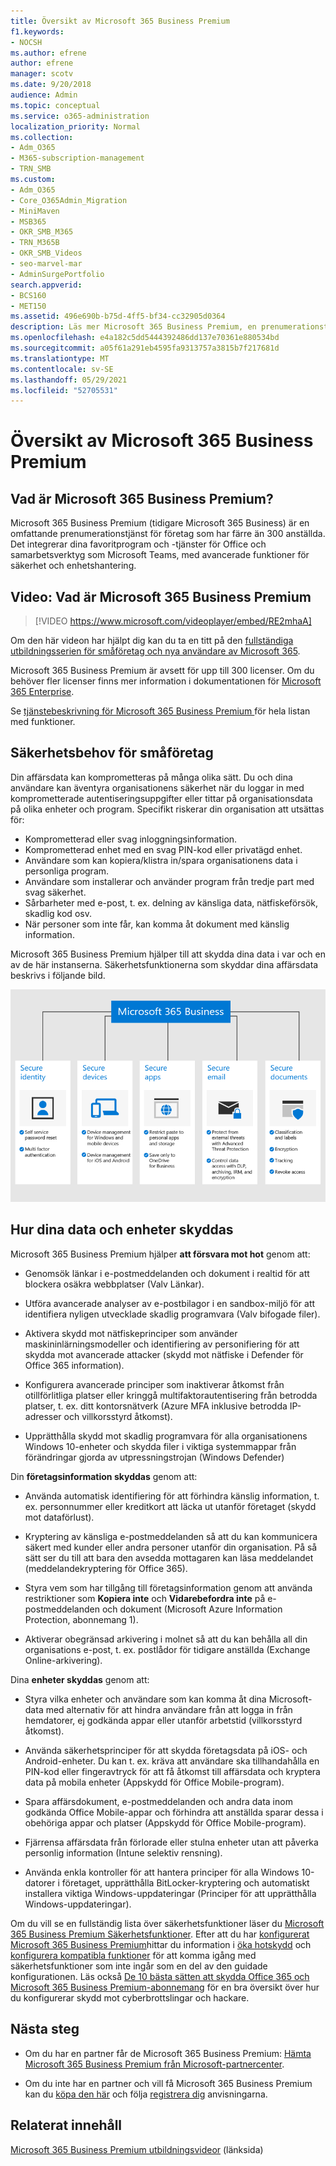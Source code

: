 ```yaml
---
title: Översikt av Microsoft 365 Business Premium
f1.keywords:
- NOCSH
ms.author: efrene
author: efrene
manager: scotv
ms.date: 9/20/2018
audience: Admin
ms.topic: conceptual
ms.service: o365-administration
localization_priority: Normal
ms.collection:
- Adm_O365
- M365-subscription-management
- TRN_SMB
ms.custom:
- Adm_O365
- Core_O365Admin_Migration
- MiniMaven
- MSB365
- OKR_SMB_M365
- TRN_M365B
- OKR_SMB_Videos
- seo-marvel-mar
- AdminSurgePortfolio
search.appverid:
- BCS160
- MET150
ms.assetid: 496e690b-b75d-4ff5-bf34-cc32905d0364
description: Läs mer Microsoft 365 Business Premium, en prenumerationstjänst som innehåller en Office-appar och avancerat skydd mot cyberhot.
ms.openlocfilehash: e4a182c5dd5444392486dd137e70361e880534bd
ms.sourcegitcommit: a05f61a291eb4595fa9313757a3815b7f217681d
ms.translationtype: MT
ms.contentlocale: sv-SE
ms.lasthandoff: 05/29/2021
ms.locfileid: "52705531"
---
```

# <a name="overview-of-microsoft-365-business-premium"></a>Översikt av Microsoft 365 Business Premium

## <a name="what-is-microsoft-365-business-premium"></a>Vad är Microsoft 365 Business Premium?

Microsoft 365 Business Premium (tidigare Microsoft 365 Business) är en omfattande prenumerationstjänst för företag som har färre än 300 anställda. Det integrerar dina favoritprogram och -tjänster för Office och samarbetsverktyg som Microsoft Teams, med avancerade funktioner för säkerhet och enhetshantering.

## <a name="watch-what-is-microsoft-365-business-premium"></a>Video: Vad är Microsoft 365 Business Premium

> [!VIDEO https://www.microsoft.com/videoplayer/embed/RE2mhaA] 
  
Om den här videon har hjälpt dig kan du ta en titt på den [fullständiga utbildningsserien för småföretag och nya användare av Microsoft 365](../business-video/index.yml). 

Microsoft 365 Business Premium är avsett för upp till 300 licenser. Om du behöver fler licenser finns mer information i dokumentationen för [Microsoft 365 Enterprise](../enterprise/index.yml).

Se [tjänstebeskrivning för Microsoft 365 Business Premium ](/office365/servicedescriptions/microsoft-365-service-descriptions/microsoft-365-business-service-description) för hela listan med funktioner.
  
## <a name="small-business-security-needs"></a>Säkerhetsbehov för småföretag

Din affärsdata kan komprometteras på många olika sätt. Du och dina användare kan äventyra organisationens säkerhet när du loggar in med komprometterade autentiseringsuppgifter eller tittar på organisationsdata på olika enheter och program. Specifikt riskerar din organisation att utsättas för:

- Komprometterad eller svag inloggningsinformation.
- Komprometterad enhet med en svag PIN-kod eller privatägd enhet.
- Användare som kan kopiera/klistra in/spara organisationens data i personliga program.
- Användare som installerar och använder program från tredje part med svag säkerhet.
- Sårbarheter med e-post, t. ex. delning av känsliga data, nätfiskeförsök, skadlig kod osv.
- När personer som inte får, kan komma åt dokument med känslig information.

Microsoft 365 Business Premium hjälper till att skydda dina data i var och en av de här instanserna. Säkerhetsfunktionerna som skyddar dina affärsdata beskrivs i följande bild.

![En bild som visar hur M365B skyddar verksamheten.](../media/m365businessvalueadd.png)

## <a name="how-your-data-and-devices-are-protected"></a>Hur dina data och enheter skyddas

Microsoft 365 Business Premium hjälper **att försvara mot hot** genom att:

- Genomsök länkar i e-postmeddelanden och dokument i realtid för att blockera osäkra webbplatser (Valv Länkar).

- Utföra avancerade analyser av e-postbilagor i en sandbox-miljö för att identifiera nyligen utvecklade skadlig programvara (Valv bifogade filer). 

- Aktivera skydd mot nätfiskeprinciper som använder maskininlärningsmodeller och identifiering av personifiering för att skydda mot avancerade attacker (skydd mot nätfiske i Defender för Office 365 information). 

- Konfigurera avancerade principer som inaktiverar åtkomst från otillförlitliga platser eller kringgå multifaktorautentisering från betrodda platser, t. ex. ditt kontorsnätverk (Azure MFA inklusive betrodda IP-adresser och villkorsstyrd åtkomst). 

- Upprätthålla skydd mot skadlig programvara för alla organisationens Windows 10-enheter och skydda filer i viktiga systemmappar från förändringar gjorda av utpressningstrojan (Windows Defender)

Din **företagsinformation skyddas** genom att:

- Använda automatisk identifiering för att förhindra känslig information, t. ex. personnummer eller kreditkort att läcka ut utanför företaget (skydd mot dataförlust). 

- Kryptering av känsliga e-postmeddelanden så att du kan kommunicera säkert med kunder eller andra personer utanför din organisation. På så sätt ser du till att bara den avsedda mottagaren kan läsa meddelandet (meddelandekryptering för Office 365).

- Styra vem som har tillgång till företagsinformation genom att använda restriktioner som **Kopiera inte** och **Vidarebefordra inte** på e-postmeddelanden och dokument (Microsoft Azure Information Protection, abonnemang 1).

- Aktiverar obegränsad arkivering i molnet så att du kan behålla all din organisations e-post, t. ex. postlådor för tidigare anställda (Exchange Online-arkivering).

Dina **enheter skyddas** genom att:

- Styra vilka enheter och användare som kan komma åt dina Microsoft-data med alternativ för att hindra användare från att logga in från hemdatorer, ej godkända appar eller utanför arbetstid (villkorsstyrd åtkomst).

- Använda säkerhetsprinciper för att skydda företagsdata på iOS- och Android-enheter. Du kan t. ex. kräva att användare ska tillhandahålla en PIN-kod eller fingeravtryck för att få åtkomst till affärsdata och kryptera data på mobila enheter (Appskydd för Office Mobile-program).

- Spara affärsdokument, e-postmeddelanden och andra data inom godkända Office Mobile-appar och förhindra att anställda sparar dessa i obehöriga appar och platser (Appskydd för Office Mobile-program).

- Fjärrensa affärsdata från förlorade eller stulna enheter utan att påverka personlig information (Intune selektiv rensning).

- Använda enkla kontroller för att hantera principer för alla Windows 10-datorer i företaget, upprätthålla BitLocker-kryptering och automatiskt installera viktiga Windows-uppdateringar (Principer för att upprätthålla Windows-uppdateringar).

Om du vill se en fullständig lista över säkerhetsfunktioner läser du [Microsoft 365 Business Premium Säkerhetsfunktioner](security-features.md). Efter att du har [konfigurerat Microsoft 365 Business Premium](set-up.md)hittar du information i [öka hotskydd](increase-threat-protection.md) och [konfigurera kompatibla funktioner](set-up-compliance.md) för att komma igång med säkerhetsfunktioner som inte ingår som en del av den guidade konfigurationen. Läs också [De 10 bästa sätten att skydda Office 365 och Microsoft 365 Business Premium-abonnemang](/office365/admin/security-and-compliance/secure-your-business-data) för en bra översikt över hur du konfigurerar skydd mot cyberbrottslingar och hackare.

## <a name="next-steps"></a>Nästa steg

- Om du har en partner får de Microsoft 365 Business Premium: [Hämta Microsoft 365 Business Premium från Microsoft-partnercenter](get-microsoft-365-business.md).

- Om du inte har en partner och vill få Microsoft 365 Business Premium kan du [köpa den här](https://www.microsoft.com/microsoft-365/business) och följa [registrera dig](sign-up.md) anvisningarna.

## <a name="related-content"></a>Relaterat innehåll

[Microsoft 365 Business Premium utbildningsvideor](../business-video/index.yml) (länksida)